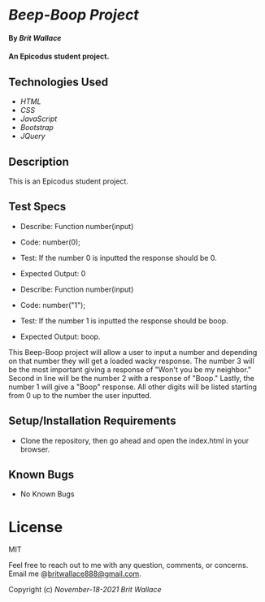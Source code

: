 # _Beep-Boop Project_

#### By _**Brit Wallace**_

#### An Epicodus student project. 

## Technologies Used

* _HTML_
* _CSS_
* _JavaScript_
* _Bootstrap_
* _JQuery_

## Description
This is an Epicodus student project.


## Test Specs
* Describe: Function number(input)
* Code: number(0);
* Test: If the number 0 is inputted the response should be 0.
* Expected Output: 0

* Describe: Function number(input)
* Code: number("1");
* Test: If the number 1 is inputted the response should be boop.
* Expected Output: boop.


This Beep-Boop project will allow a user to input a number and depending on that number they will get a loaded wacky response. The number 3 will be the most important giving a response of "Won't you be my neighbor." Second in line will be the number 2 with a response of "Boop."  Lastly, the number 1 will give a "Boop" response. All other digits will be listed starting from 0 up to the number the user inputted. 

## Setup/Installation Requirements

* Clone the repository, then go ahead and open the index.html in your browser.


## Known Bugs

* No Known Bugs

# License

MIT


Feel free to reach out to me with any question, comments, or concerns. Email me @britwallace888@gmail.com.


Copyright (c) _November-18-2021_ _Brit Wallace_
